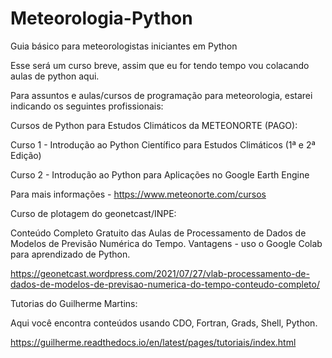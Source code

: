 # Meteorologia-Python
Guia básico para meteorologistas iniciantes em Python

Esse será um curso breve, assim que eu for tendo tempo vou colacando aulas de python aqui.


Para assuntos e aulas/cursos de programação para meteorologia, estarei indicando os seguintes profissionais:

Cursos de Python para Estudos Climáticos da METEONORTE (PAGO):

Curso 1 - Introdução ao Python Científico para Estudos Climáticos (1ª e 2ª Edição)

Curso 2 - Introdução ao Python para Aplicações no Google Earth Engine

Para mais informações - https://www.meteonorte.com/cursos

Curso de plotagem do geonetcast/INPE: 

Conteúdo Completo Gratuito das Aulas de Processamento de Dados de Modelos de Previsão Numérica do Tempo. 
Vantagens - uso o Google Colab para aprendizado de Python. 

https://geonetcast.wordpress.com/2021/07/27/vlab-processamento-de-dados-de-modelos-de-previsao-numerica-do-tempo-conteudo-completo/

Tutorias do Guilherme Martins:

Aqui você encontra conteúdos usando CDO, Fortran, Grads, Shell, Python. 

https://guilherme.readthedocs.io/en/latest/pages/tutoriais/index.html


